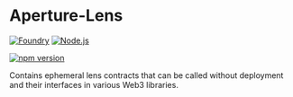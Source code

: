 # Aperture-Lens

[![Foundry](https://github.com/Aperture-Finance/Aperture-Lens/actions/workflows/foundry.yml/badge.svg)](https://github.com/Aperture-Finance/Aperture-Lens/actions/workflows/foundry.yml)
[![Node.js](https://github.com/Aperture-Finance/Aperture-Lens/actions/workflows/nodejs.yml/badge.svg)](https://github.com/Aperture-Finance/Aperture-Lens/actions/workflows/nodejs.yml)

[![npm version](https://img.shields.io/npm/v/aperture-lens/latest.svg)](https://www.npmjs.com/package/aperture-lens/v/latest)

Contains ephemeral lens contracts that can be called without deployment and their interfaces in various Web3 libraries.
